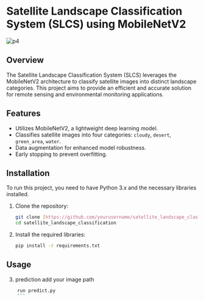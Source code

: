 

# Satellite Landscape Classification System (SLCS) using MobileNetV2
![p4](https://github.com/user-attachments/assets/55f3c6cc-e6b9-4efb-8e60-5d8e913d6c1b)

## Overview
The Satellite Landscape Classification System (SLCS) leverages the MobileNetV2 architecture to classify satellite images into distinct landscape categories. This project aims to provide an efficient and accurate solution for remote sensing and environmental monitoring applications.


## Features
- Utilizes MobileNetV2, a lightweight deep learning model.
- Classifies satellite images into four categories: `cloudy`, `desert`, `green_area`, `water`.
- Data augmentation for enhanced model robustness.
- Early stopping to prevent overfitting.

## Installation
To run this project, you need to have Python 3.x and the necessary libraries installed.

1. Clone the repository:
    ```sh
    git clone [https://github.com/yourusername/satellite_landscape_classification.git](https://github.com/iguptashubham/satellite_landscape_classifier_system.git)
    cd satellite_landscape_classification
    ```

2. Install the required libraries:
    ```sh
    pip install -r requirements.txt
    ```

## Usage

3. prediction
add your image path
```sh
    run predict.py
    ```
